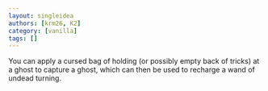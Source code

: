 ```yaml
---
layout: singleidea
authors: [krm26, K2]
category: [vanilla]
tags: []
---
```

You can apply a cursed bag of holding (or possibly empty back of tricks) at a ghost to capture a ghost, which can then be used to recharge a wand of undead turning.
